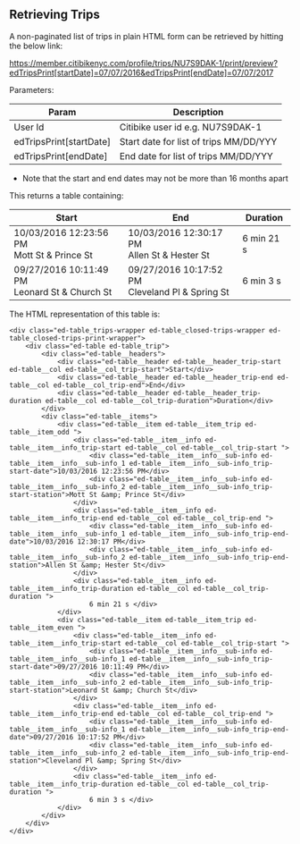 ## Retrieving Trips

A non-paginated list of trips in plain HTML form can be retrieved by hitting the below link:

https://member.citibikenyc.com/profile/trips/NU7S9DAK-1/print/preview?edTripsPrint[startDate]=07/07/2016&edTripsPrint[endDate]=07/07/2017

Parameters:

| Param | Description |
| --- | --- |
| User Id | Citibike user id e.g. NU7S9DAK-1 |
| edTripsPrint[startDate] | Start date for list of trips MM/DD/YYY |
| edTripsPrint[endDate] | End date for list of trips MM/DD/YYY |

* Note that the start and end dates may not be more than 16 months apart

This returns a table containing:

| Start | End | Duration |
| --- | --- | --- |
| 10/03/2016 12:23:56 PM <br>Mott St & Prince St | 10/03/2016 12:30:17 PM <br> Allen St & Hester St | 6 min 21 s |
| 09/27/2016 10:11:49 PM <br> Leonard St & Church St | 09/27/2016 10:17:52 PM <br> Cleveland Pl & Spring St | 6 min 3 s |

The HTML representation of this table is: 

```
<div class="ed-table_trips-wrapper ed-table_closed-trips-wrapper ed-table_closed-trips-print-wrapper">
    <div class="ed-table ed-table_trip">
        <div class="ed-table__headers">
            <div class="ed-table__header ed-table__header_trip-start ed-table__col ed-table__col_trip-start">Start</div>
            <div class="ed-table__header ed-table__header_trip-end ed-table__col ed-table__col_trip-end">End</div>
            <div class="ed-table__header ed-table__header_trip-duration ed-table__col ed-table__col_trip-duration">Duration</div>
        </div>
        <div class="ed-table__items">
            <div class="ed-table__item ed-table__item_trip ed-table__item_odd ">
                <div class="ed-table__item__info ed-table__item__info_trip-start ed-table__col ed-table__col_trip-start ">
                    <div class="ed-table__item__info__sub-info ed-table__item__info__sub-info_1 ed-table__item__info__sub-info_trip-start-date">10/03/2016 12:23:56 PM</div>
                    <div class="ed-table__item__info__sub-info ed-table__item__info__sub-info_2 ed-table__item__info__sub-info_trip-start-station">Mott St &amp; Prince St</div>
                </div>
                <div class="ed-table__item__info ed-table__item__info_trip-end ed-table__col ed-table__col_trip-end ">
                    <div class="ed-table__item__info__sub-info ed-table__item__info__sub-info_1 ed-table__item__info__sub-info_trip-end-date">10/03/2016 12:30:17 PM</div>
                    <div class="ed-table__item__info__sub-info ed-table__item__info__sub-info_2 ed-table__item__info__sub-info_trip-end-station">Allen St &amp; Hester St</div>
                </div>
                <div class="ed-table__item__info ed-table__item__info_trip-duration ed-table__col ed-table__col_trip-duration ">
                    6 min 21 s </div>
            </div>
            <div class="ed-table__item ed-table__item_trip ed-table__item_even ">
                <div class="ed-table__item__info ed-table__item__info_trip-start ed-table__col ed-table__col_trip-start ">
                    <div class="ed-table__item__info__sub-info ed-table__item__info__sub-info_1 ed-table__item__info__sub-info_trip-start-date">09/27/2016 10:11:49 PM</div>
                    <div class="ed-table__item__info__sub-info ed-table__item__info__sub-info_2 ed-table__item__info__sub-info_trip-start-station">Leonard St &amp; Church St</div>
                </div>
                <div class="ed-table__item__info ed-table__item__info_trip-end ed-table__col ed-table__col_trip-end ">
                    <div class="ed-table__item__info__sub-info ed-table__item__info__sub-info_1 ed-table__item__info__sub-info_trip-end-date">09/27/2016 10:17:52 PM</div>
                    <div class="ed-table__item__info__sub-info ed-table__item__info__sub-info_2 ed-table__item__info__sub-info_trip-end-station">Cleveland Pl &amp; Spring St</div>
                </div>
                <div class="ed-table__item__info ed-table__item__info_trip-duration ed-table__col ed-table__col_trip-duration ">
                    6 min 3 s </div>
            </div>
        </div>
    </div>
</div>
```

